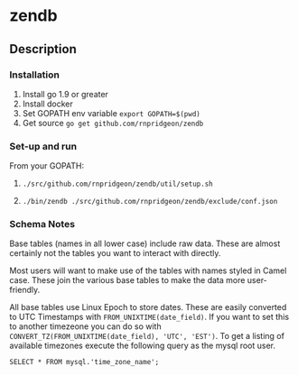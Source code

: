 # zendb

## Description

### Installation ###

1. Install go 1.9 or greater
2. Install docker 
3. Set GOPATH env variable
  `export GOPATH=$(pwd)`
4. Get source 
  `go get github.com/rnpridgeon/zendb`

### Set-up and run ###

From your GOPATH: 

1. `./src/github.com/rnpridgeon/zendb/util/setup.sh`

2. `./bin/zendb ./src/github.com/rnpridgeon/zendb/exclude/conf.json`

### Schema Notes ###

Base tables (names in all lower case) include raw data. These are almost certainly not the tables you want to interact with directly. 

Most users will want to make use of the tables with names styled in Camel case. These join the various base tables to make the data more user-friendly. 

All base tables use Linux Epoch to store dates. These are easily converted to UTC Timestamps with `FROM_UNIXTIME(date_field)`. If you want to set this to another timezeone you can do so with `CONVERT_TZ(FROM_UNIXTIME(date_field), 'UTC', 'EST')`. To get a listing of available timezones execute the following query as the mysql root user. 

`SELECT * FROM mysql.'time_zone_name';`

